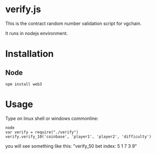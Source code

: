 # verify.js
This is the contract random number validation script for vgchain.

It runs in nodejs environment.

# Installation
## Node
```
npm install web3
```

# Usage
Type on linux shell or windows commonline:
```
node
var verify = require("./verify")
verify.verify_10('coinbase', 'player1', 'player2', 'difficulty')
```

you will see something like this: "verify_50 bet index: 5 1 7 3 9"
